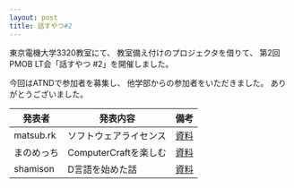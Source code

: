 ```yaml
---
layout: post
title: 話すやつ#2
---
```

東京電機大学3320教室にて、
教室備え付けのプロジェクタを借りて、
第2回PMOB LT会「話すやつ #2」を開催しました。

今回はATNDで参加者を募集し、
他学部からの参加者をいただきました。
ありがとうございました。

| 発表者     | 発表内容 | 備考 |
|------------|----------|------|
| matsub.rk  | ソフトウェアライセンス | [資料](http://matsub.github.io/slides/LT_license/) |
| まのめっち | ComputerCraftを楽しむ | [資料](http://asatake.github.io/slides/pmobLT01/) |
| shamison   | D言語を始めた話 | [資料](http://shamison.com/slides/d-is-awesome/) |
